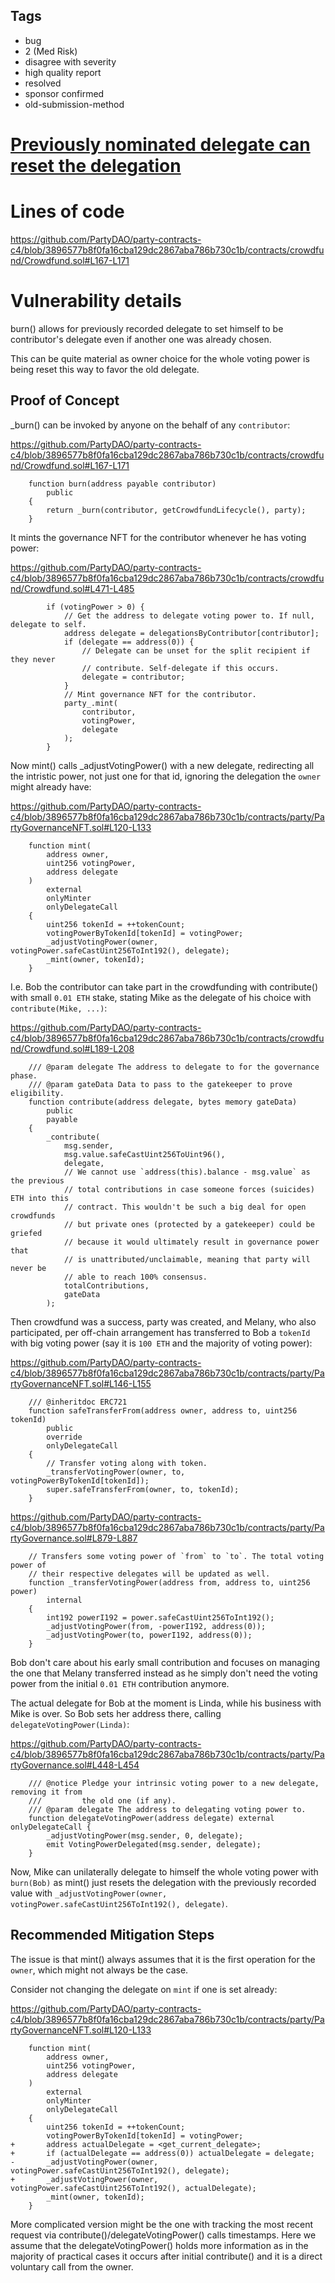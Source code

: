 ## Tags

- bug
- 2 (Med Risk)
- disagree with severity
- high quality report
- resolved
- sponsor confirmed
- old-submission-method

# [Previously nominated delegate can reset the delegation](https://github.com/code-423n4/2022-09-party-findings/issues/361) 

# Lines of code

https://github.com/PartyDAO/party-contracts-c4/blob/3896577b8f0fa16cba129dc2867aba786b730c1b/contracts/crowdfund/Crowdfund.sol#L167-L171


# Vulnerability details

   

burn() allows for previously recorded delegate to set himself to be contributor's delegate even if another one was already chosen.

This can be quite material as owner choice for the whole voting power is being reset this way to favor the old delegate.

## Proof of Concept

_burn() can be invoked by anyone on the behalf of any `contributor`:

https://github.com/PartyDAO/party-contracts-c4/blob/3896577b8f0fa16cba129dc2867aba786b730c1b/contracts/crowdfund/Crowdfund.sol#L167-L171

```solidity
    function burn(address payable contributor)
        public
    {
        return _burn(contributor, getCrowdfundLifecycle(), party);
    }
```

It mints the governance NFT for the contributor whenever he has voting power:

https://github.com/PartyDAO/party-contracts-c4/blob/3896577b8f0fa16cba129dc2867aba786b730c1b/contracts/crowdfund/Crowdfund.sol#L471-L485

```solidity
        if (votingPower > 0) {
            // Get the address to delegate voting power to. If null, delegate to self.
            address delegate = delegationsByContributor[contributor];
            if (delegate == address(0)) {
                // Delegate can be unset for the split recipient if they never
                // contribute. Self-delegate if this occurs.
                delegate = contributor;
            }
            // Mint governance NFT for the contributor.
            party_.mint(
                contributor,
                votingPower,
                delegate
            );
        }
```

Now mint() calls _adjustVotingPower() with a new delegate, redirecting all the intristic power, not just one for that id, ignoring the delegation the `owner` might already have:

https://github.com/PartyDAO/party-contracts-c4/blob/3896577b8f0fa16cba129dc2867aba786b730c1b/contracts/party/PartyGovernanceNFT.sol#L120-L133

```solidity
    function mint(
        address owner,
        uint256 votingPower,
        address delegate
    )
        external
        onlyMinter
        onlyDelegateCall
    {
        uint256 tokenId = ++tokenCount;
        votingPowerByTokenId[tokenId] = votingPower;
        _adjustVotingPower(owner, votingPower.safeCastUint256ToInt192(), delegate);
        _mint(owner, tokenId);
    }
```

I.e. Bob the contributor can take part in the crowdfunding with contribute() with small `0.01 ETH` stake, stating Mike as the delegate of his choice with `contribute(Mike, ...)`:

https://github.com/PartyDAO/party-contracts-c4/blob/3896577b8f0fa16cba129dc2867aba786b730c1b/contracts/crowdfund/Crowdfund.sol#L189-L208

```solidity
    /// @param delegate The address to delegate to for the governance phase.
    /// @param gateData Data to pass to the gatekeeper to prove eligibility.
    function contribute(address delegate, bytes memory gateData)
        public
        payable
    {
        _contribute(
            msg.sender,
            msg.value.safeCastUint256ToUint96(),
            delegate,
            // We cannot use `address(this).balance - msg.value` as the previous
            // total contributions in case someone forces (suicides) ETH into this
            // contract. This wouldn't be such a big deal for open crowdfunds
            // but private ones (protected by a gatekeeper) could be griefed
            // because it would ultimately result in governance power that
            // is unattributed/unclaimable, meaning that party will never be
            // able to reach 100% consensus.
            totalContributions,
            gateData
        );
```

Then crowdfund was a success, party was created, and Melany, who also participated, per off-chain arrangement has transferred to Bob a `tokenId` with big voting power (say it is `100 ETH` and the majority of voting power):

https://github.com/PartyDAO/party-contracts-c4/blob/3896577b8f0fa16cba129dc2867aba786b730c1b/contracts/party/PartyGovernanceNFT.sol#L146-L155

```solidity
    /// @inheritdoc ERC721
    function safeTransferFrom(address owner, address to, uint256 tokenId)
        public
        override
        onlyDelegateCall
    {
        // Transfer voting along with token.
        _transferVotingPower(owner, to, votingPowerByTokenId[tokenId]);
        super.safeTransferFrom(owner, to, tokenId);
    }
```

https://github.com/PartyDAO/party-contracts-c4/blob/3896577b8f0fa16cba129dc2867aba786b730c1b/contracts/party/PartyGovernance.sol#L879-L887

```solidity
    // Transfers some voting power of `from` to `to`. The total voting power of
    // their respective delegates will be updated as well.
    function _transferVotingPower(address from, address to, uint256 power)
        internal
    {
        int192 powerI192 = power.safeCastUint256ToInt192();
        _adjustVotingPower(from, -powerI192, address(0));
        _adjustVotingPower(to, powerI192, address(0));
    }
```

Bob don't care about his early small contribution and focuses on managing the one that Melany transferred instead as he simply don't need the voting power from the initial `0.01 ETH` contribution anymore.

The actual delegate for Bob at the moment is Linda, while his business with Mike is over. So Bob sets her address there, calling `delegateVotingPower(Linda)`:

https://github.com/PartyDAO/party-contracts-c4/blob/3896577b8f0fa16cba129dc2867aba786b730c1b/contracts/party/PartyGovernance.sol#L448-L454

```solidity
    /// @notice Pledge your intrinsic voting power to a new delegate, removing it from
    ///         the old one (if any).
    /// @param delegate The address to delegating voting power to.
    function delegateVotingPower(address delegate) external onlyDelegateCall {
        _adjustVotingPower(msg.sender, 0, delegate);
        emit VotingPowerDelegated(msg.sender, delegate);
    }
```

Now, Mike can unilaterally delegate to himself the whole voting power with `burn(Bob)` as mint() just resets the delegation with the previously recorded value with `_adjustVotingPower(owner, votingPower.safeCastUint256ToInt192(), delegate)`.

## Recommended Mitigation Steps

The issue is that mint() always assumes that it is the first operation for the `owner`, which might not always be the case.

Consider not changing the delegate on `mint` if one is set already:

https://github.com/PartyDAO/party-contracts-c4/blob/3896577b8f0fa16cba129dc2867aba786b730c1b/contracts/party/PartyGovernanceNFT.sol#L120-L133

```solidity
    function mint(
        address owner,
        uint256 votingPower,
        address delegate
    )
        external
        onlyMinter
        onlyDelegateCall
    {
        uint256 tokenId = ++tokenCount;
        votingPowerByTokenId[tokenId] = votingPower;
+       address actualDelegate = <get_current_delegate>;
+       if (actualDelegate == address(0)) actualDelegate = delegate;
-       _adjustVotingPower(owner, votingPower.safeCastUint256ToInt192(), delegate);
+       _adjustVotingPower(owner, votingPower.safeCastUint256ToInt192(), actualDelegate);
        _mint(owner, tokenId);
    }
```

More complicated version might be the one with tracking the most recent request via contribute()/delegateVotingPower() calls timestamps. Here we assume that the delegateVotingPower() holds more information as in the majority of practical cases it occurs after initial contribute() and it is a direct voluntary call from the owner. 

